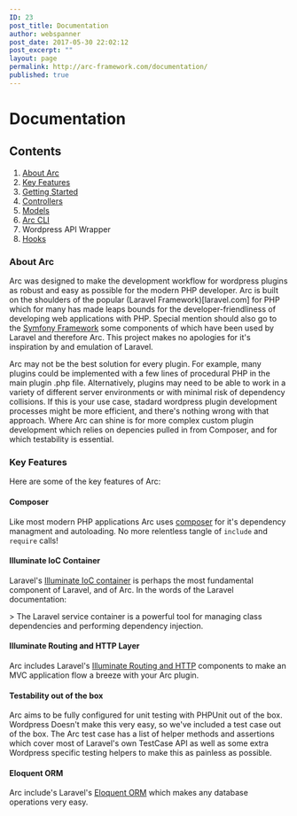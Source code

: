 ```yaml
---
ID: 23
post_title: Documentation
author: webspanner
post_date: 2017-05-30 22:02:12
post_excerpt: ""
layout: page
permalink: http://arc-framework.com/documentation/
published: true
---
```

# Documentation

## Contents

1. [About Arc](#about-arc)
1. [Key Features](#key-features)
1. [Getting Started](getting-started)
1. [Controllers](controllers)
1. [Models](models)
1. [Arc CLI](arc-cli)
1. Wordpress API Wrapper
1. [Hooks](hooks)

### About Arc

Arc was designed to make the development workflow for wordpress plugins as robust and easy as possible for the modern PHP
developer. Arc is built on the shoulders of the popular (Laravel Framework)[laravel.com] for PHP which for many has made leaps
bounds for the developer-friendliness of developing web applications with PHP. Special mention should also go to the
[Symfony Framework](symfony.com) some components of which have been used by Laravel and therefore Arc. This project makes no
apologies for it's inspiration by and emulation of Laravel.

Arc may not be the best solution for every plugin. For example, many plugins could be implemented with a few lines of
procedural PHP in the main plugin .php file. Alternatively, plugins may need to be able to work in a variety of different
server environments or with minimal risk of dependency collisions. If this is your use case, stadard wordpress plugin
development processes might be more efficient, and there's nothing wrong with that approach. Where Arc can shine is for more
complex custom plugin development which relies on depencies pulled in from Composer, and for which testability is essential.

### Key Features

Here are some of the key features of Arc:

#### Composer

Like most modern PHP applications Arc uses [composer](https://getcomposer.org/) for it's dependency managment and autoloading.
No more relentless tangle of `include` and `require` calls!

#### Illuminate IoC Container

Laravel's [Illuminate IoC container](https://laravel.com/master/5.4/container) is perhaps the most fundamental component of
Laravel, and of Arc. In the words of the
Laravel documentation:

&gt; The Laravel service container is a powerful tool for managing class dependencies and performing dependency injection.

#### Illuminate Routing and HTTP Layer

Arc includes Laravel's [Illuminate Routing and HTTP](https://laravel.com/docs/master/routing) components to make an
MVC application flow a breeze with your Arc plugin.

#### Testability out of the box

Arc aims to be fully configured for unit testing with PHPUnit out of the box. Wordpress Doesn't make this very easy, so we've
included a test case out of the box. The Arc test case has a list of helper methods and assertions which cover most of
Laravel's own TestCase API as well as some extra Wordpress specific testing helpers to make this as painless as possible.

#### Eloquent ORM

Arc include's Laravel's [Eloquent ORM](https://laravel.com/docs/master/eloquent) which makes any database operations
very easy.